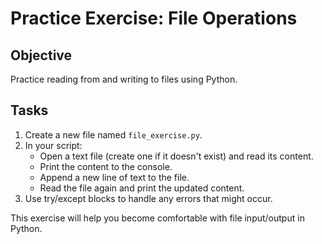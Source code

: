 # Practice Exercise: File Operations

## Objective
Practice reading from and writing to files using Python.

## Tasks
1. Create a new file named `file_exercise.py`.
2. In your script:
   - Open a text file (create one if it doesn't exist) and read its content.
   - Print the content to the console.
   - Append a new line of text to the file.
   - Read the file again and print the updated content.
3. Use try/except blocks to handle any errors that might occur.

This exercise will help you become comfortable with file input/output in Python.
